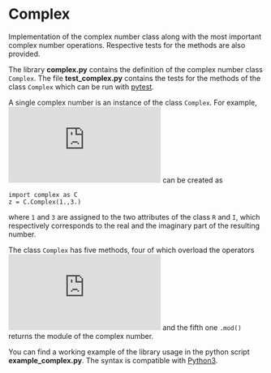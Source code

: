 # Complex
Implementation of the complex number class along with the most important complex number operations. Respective tests for the methods are also provided. 

The library **complex.py** contains the definition of the complex number class `Complex`. The file **test_complex.py** contains the tests for the methods of the class `Complex` which can be run with [pytest](https://docs.pytest.org/en/stable/).

A single complex number is an instance of the class `Complex`. For example, ![equation](https://latex.codecogs.com/gif.latex?z%20%3D%201%20&plus;%20%5Cmathrm%7Bi%7D3) can be created as 

```
import complex as C
z = C.Complex(1.,3.)
```

where `1` and `3` are assigned to the two attributes of the class `R` and `I`, which respectively corresponds to the real and the imaginary part of the resulting number.

The class `Complex` has five methods, four of which overload the operators ![equation](https://latex.codecogs.com/gif.latex?&plus;%2C-%2C*%2C/) and the fifth one `.mod()` returns the module of the complex number.

You can find a working example of the library usage in the python script **example_complex.py**. The syntax is compatible with [Python3](https://www.python.org/downloads/).
